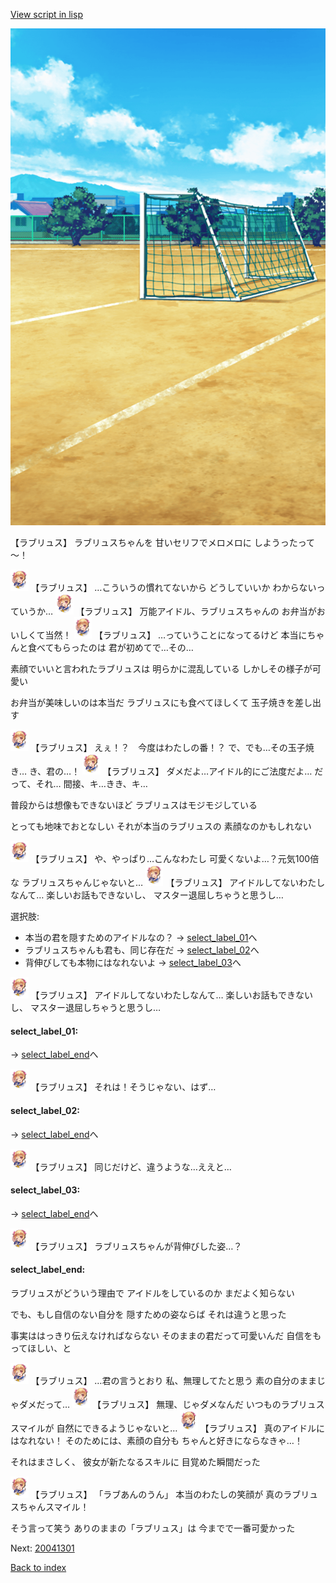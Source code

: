 [View script in lisp](../scripts/20035204.txt)

![Schoolyard_daytime.png](../images/backgrounds/Schoolyard_daytime.png)

【ラブリュス】
ラブリュスちゃんを
甘いセリフでメロメロに
しようったって～！

<img src="../images/units/200351.png" alt="200351.png" height="34"/>
【ラブリュス】
…こういうの慣れてないから
どうしていいか
わからないっていうか…

<img src="../images/units/200351.png" alt="200351.png" height="34"/>
【ラブリュス】
万能アイドル、ラブリュスちゃんの
お弁当がおいしくて当然！

<img src="../images/units/200351.png" alt="200351.png" height="34"/>
【ラブリュス】
…っていうことになってるけど
本当にちゃんと食べてもらったのは
君が初めてで…その…

素顔でいいと言われたラブリュスは
明らかに混乱している
しかしその様子が可愛い

お弁当が美味しいのは本当だ
ラブリュスにも食べてほしくて
玉子焼きを差し出す

<img src="../images/units/200351.png" alt="200351.png" height="34"/>
【ラブリュス】
えぇ！？　今度はわたしの番！？
で、でも…その玉子焼き…
き、君の…！

<img src="../images/units/200351.png" alt="200351.png" height="34"/>
【ラブリュス】
ダメだよ…アイドル的にご法度だよ…
だって、それ…
間接、キ…きき、キ…

普段からは想像もできないほど
ラブリュスはモジモジしている

とっても地味でおとなしい
それが本当のラブリュスの
素顔なのかもしれない

<img src="../images/units/200351.png" alt="200351.png" height="34"/>
【ラブリュス】
や、やっぱり…こんなわたし
可愛くないよ…？元気100倍な
ラブリュスちゃんじゃないと…

<img src="../images/units/200351.png" alt="200351.png" height="34"/>
【ラブリュス】
アイドルしてないわたしなんて…
楽しいお話もできないし、
マスター退屈しちゃうと思うし…

選択肢:
- 本当の君を隠すためのアイドルなの？ → [select_label_01](#select_label_01)へ
- ラブリュスちゃんも君も、同じ存在だ → [select_label_02](#select_label_02)へ
- 背伸びしても本物にはなれないよ → [select_label_03](#select_label_03)へ


<img src="../images/units/200351.png" alt="200351.png" height="34"/>
【ラブリュス】
アイドルしてないわたしなんて…
楽しいお話もできないし、
マスター退屈しちゃうと思うし…

#### select_label_01:
 → [select_label_end](#select_label_end)へ

<img src="../images/units/200351.png" alt="200351.png" height="34"/>
【ラブリュス】
それは！そうじゃない、はず…

#### select_label_02:
 → [select_label_end](#select_label_end)へ

<img src="../images/units/200351.png" alt="200351.png" height="34"/>
【ラブリュス】
同じだけど、違うような…ええと…

#### select_label_03:
 → [select_label_end](#select_label_end)へ

<img src="../images/units/200351.png" alt="200351.png" height="34"/>
【ラブリュス】
ラブリュスちゃんが背伸びした姿…？

#### select_label_end:

ラブリュスがどういう理由で
アイドルをしているのか
まだよく知らない

でも、もし自信のない自分を
隠すための姿ならば
それは違うと思った

事実ははっきり伝えなければならない
そのままの君だって可愛いんだ
自信をもってほしい、と

<img src="../images/units/200351.png" alt="200351.png" height="34"/>
【ラブリュス】
…君の言うとおり
私、無理してたと思う
素の自分のままじゃダメだって…

<img src="../images/units/200351.png" alt="200351.png" height="34"/>
【ラブリュス】
無理、じゃダメなんだ
いつものラブリュススマイルが
自然にできるようじゃないと…

<img src="../images/units/200351.png" alt="200351.png" height="34"/>
【ラブリュス】
真のアイドルにはなれない！
そのためには、素顔の自分も
ちゃんと好きにならなきゃ…！

それはまさしく、
彼女が新たなるスキルに
目覚めた瞬間だった

<img src="../images/units/200351.png" alt="200351.png" height="34"/>
【ラブリュス】
「ラブあんのうん」
本当のわたしの笑顔が
真のラブリュスちゃんスマイル！

そう言って笑う
ありのままの「ラブリュス」は
今までで一番可愛かった


Next: [20041301](20041301.md)

[Back to index](index.md)
